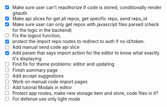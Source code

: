 - [x] Make sure user can't reauthorize if code is stored, conditionally render gitauth
- [x] Make api slices for get all repos, get specific repo, send repo_id
- [x] Make sure user can only get repos with javascript files parsed (check for the logic in the backend)
- [ ] Fix the logout function, 
- [x] protect the import repo routes to redirect to auth if no id/token.
- [ ] Add manual send code api slice
- [x] Add param that says import action for the editor to know what exactly it's displaying
- [ ] Find fix for theme problems: editor and updating
- [ ] Finish summary page
- [ ] Add accept suggestions
- [ ] Work on manual code import pages
- [ ] Add tutorial Modals in editor
- [ ] Protect app routes, make new storage item and store, code files in it?
- [ ] For defense use only light mode